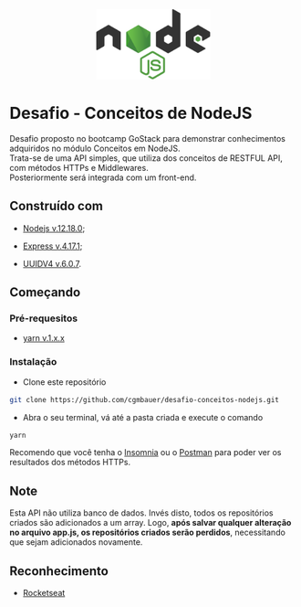 <p align="center"> 
  <img src='https://github.com/cgmbauer/assets/blob/master/logo/nodejs-seeklogo.com.svg' alt='NodeJS logo' width="200px" height="123px" />
</p>

# Desafio - Conceitos de NodeJS

Desafio proposto no bootcamp GoStack para demonstrar conhecimentos adquiridos no módulo Conceitos em NodeJS.  
Trata-se de uma API simples, que utiliza dos conceitos de RESTFUL API, com métodos HTTPs e Middlewares.  
Posteriormente será integrada com um front-end.

## Construído com

- [Nodejs v.12.18.0](https://nodejs.org/en/);

- [Express v.4.17.1](https://expressjs.com/pt-br/);

- [UUIDV4 v.6.0.7](https://www.npmjs.com/package/uuidv4).

## Começando

### Pré-requesitos

- [yarn v.1.x.x](https://classic.yarnpkg.com/en/docs/install)

### Instalação

- Clone este repositório
```sh
git clone https://github.com/cgmbauer/desafio-conceitos-nodejs.git
```
- Abra o seu terminal, vá até a pasta criada e execute o comando
```sh
yarn
```

Recomendo que você tenha o [Insomnia](https://insomnia.rest/) ou o [Postman](https://www.postman.com/) para poder ver os resultados dos métodos HTTPs.

## Note

Esta API não utiliza banco de dados. Invés disto, todos os repositórios criados são adicionados a um array. Logo, **após salvar qualquer alteração no arquivo app.js, os repositórios criados serão perdidos**, necessitando que sejam adicionados novamente.


## Reconhecimento

- [Rocketseat](https://rocketseat.com.br/)


